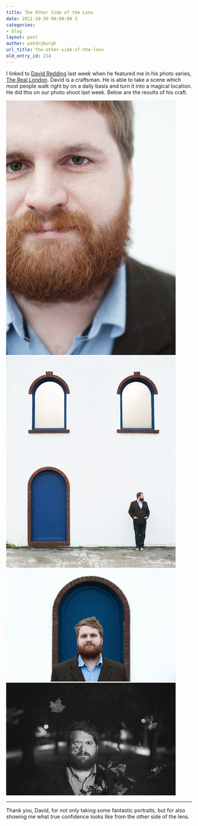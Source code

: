 ```yaml
---
title: The Other Side of the Lens
date: 2011-10-30 00:00:00 Z
categories:
- blog
layout: post
author: patdryburgh
url_title: the-other-side-of-the-lens
old_entry_id: 214
---
```


I linked to [David Redding](http://www.davidreddingphoto.com/) last week when he featured me in his photo series, [The Real London](http://thereallondon.tumblr.com/post/11931164851/pat-dryburgh-designer-musician-film-maker). David is a craftsman. He is able to take a scene which most people walk right by on a daily basis and turn it into a magical location. He did this on our photo shoot last week. Below are the results of his craft.

<img src="/images/uploads/D709511.jpg" alt="Pat Dryburgh" height="691" width="460"  />

<img src="/images/uploads/D709516.jpg" alt="Pat Dryburgh" height="575" width="460"  />

<img src="/images/uploads/D709548.jpg" alt="Pat Dryburgh" height="306" width="460"  />

<img src="/images/uploads/D709656.jpg" alt="Pat Dryburgh" height="306" width="460"  />

<hr />

Thank you, David, for not only taking some fantastic portraits, but for also showing me what true confidence looks like from the other side of the lens.